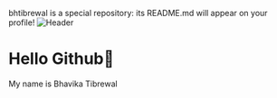 bhtibrewal is a special repository: its README.md will appear on your profile!
![Header]()
# Hello Github👋
My name is Bhavika Tibrewal
